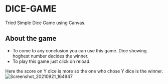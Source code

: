 # DICE-GAME

Tried Simple Dice Game using Canvas.

## About the game
* To come to any conclusion you can use this game. Dice showing hoghest number decides the winner.
* To play this game just click on reload.

Here the score on Y dice is more so the one who chose Y dice is the winner.
![Screenshot_20210921_164947](https://user-images.githubusercontent.com/83106116/134161803-4eb1f35b-b83f-4514-803e-3783aa76cc64.png)
